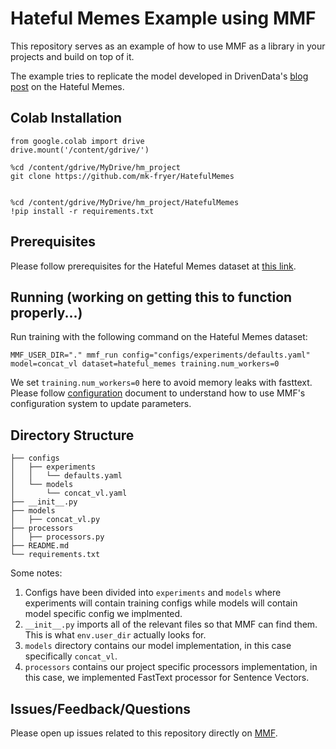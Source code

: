 # Hateful Memes Example using MMF

This repository serves as an example of how to use MMF as a library in your projects and build on top of it.

The example tries to replicate the model developed in DrivenData's [blog post](https://www.drivendata.co/blog/hateful-memes-benchmark/) on the Hateful Memes.

## Colab Installation

```
from google.colab import drive
drive.mount('/content/gdrive/')
```

```
%cd /content/gdrive/MyDrive/hm_project
git clone https://github.com/mk-fryer/HatefulMemes
```

```

%cd /content/gdrive/MyDrive/hm_project/HatefulMemes
!pip install -r requirements.txt
```

## Prerequisites

Please follow prerequisites for the Hateful Memes dataset at [this link](https://fb.me/hm_prerequisites).

## Running (working on getting this to function properly...)

Run training with the following command on the Hateful Memes dataset:

```
MMF_USER_DIR="." mmf_run config="configs/experiments/defaults.yaml"  model=concat_vl dataset=hateful_memes training.num_workers=0
```

We set `training.num_workers=0` here to avoid memory leaks with fasttext.
Please follow [configuration](https://mmf.readthedocs.io/en/latest/notes/configuration_system.html) document to understand how to use MMF's configuration system to update parameters.

## Directory Structure

```
├── configs
│   ├── experiments
│   │   └── defaults.yaml
│   └── models
│       └── concat_vl.yaml
├── __init__.py
├── models
│   ├── concat_vl.py
├── processors
│   ├── processors.py
├── README.md
└── requirements.txt
```

Some notes:

1. Configs have been divided into `experiments` and `models` where experiments will contain training configs while models will contain model specific config we implmented.
2. `__init__.py` imports all of the relevant files so that MMF can find them. This is what `env.user_dir` actually looks for.
3. `models` directory contains our model implementation, in this case specifically `concat_vl`.
4. `processors` contains our project specific processors implementation, in this case, we implemented FastText processor for Sentence Vectors.

## Issues/Feedback/Questions

Please open up issues related to this repository directly on [MMF](https://github.com/facebookresearch/mmf/issues/new/choose).


